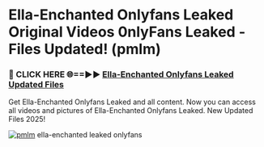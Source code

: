 # Ella-Enchanted Onlyfans Leaked Original Videos 0nlyFans Leaked - Files Updated! (pmlm)

<h3>🔴 CLICK HERE 🌐==►► <a href="https://tinyurl.com/2wckxsce" rel="nofollow">Ella-Enchanted Onlyfans Leaked Updated Files</a></h3>

Get Ella-Enchanted Onlyfans Leaked and all content. Now you can access all videos and pictures of Ella-Enchanted Onlyfans Leaked. New Updated Files 2025!

[![pmlm](https://i.imgur.com/AFduVYN.gif)](https://tinyurl.com/2wckxsce)
ella-enchanted leaked onlyfans